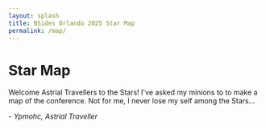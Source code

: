 ```yaml
---
layout: splash
title: BSides Orlando 2025 Star Map
permalink: /map/
---
```


# Star Map

Welcome Astrial Travellers to the Stars! I've asked my minions to to make a map of the conference. Not for me, I never lose my self among the Stars... 

*- Ypmohc, Astrial Traveller*

<object data="/assets/files/Map2025.pdf" width="1000" height="1000" type='application/pdf'></object>
